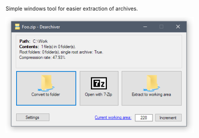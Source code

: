 ---
---
Simple windows tool for easier extraction of archives.

![Screenshot](https://github.com/piksel/Dearchiver/raw/master/Dearchiver/res/screenshot.png)